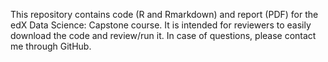This repository contains code (R and Rmarkdown) and report (PDF) for the edX Data Science: Capstone course. It is intended for reviewers to easily download the code and review/run it. In case of questions, please contact me through GitHub.
